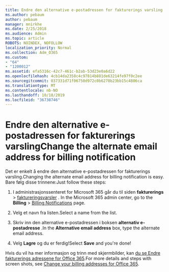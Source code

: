 ```yaml
---
title: Endre den alternative e-postadressen for fakturerings varsling
ms.author: pebaum
author: pebaum
manager: mnirkhe
ms.date: 2/25/2018
ms.audience: Admin
ms.topic: article
ROBOTS: NOINDEX, NOFOLLOW
localization_priority: Normal
ms.collection: Adm_O365
ms.custom:
- "64"
- "1200012"
ms.assetid: efa5316c-42c7-461c-b2ab-53d23e0a6d22
ms.openlocfilehash: 4cb14da2358c4c97814b881de63214fe97f0c2ee
ms.sourcegitcommit: 037331d71f06750d972c0b6278b23bb15c4806ca
ms.translationtype: MT
ms.contentlocale: nb-NO
ms.lasthandoff: 10/18/2019
ms.locfileid: "36738746"
---
```

# <a name="change-the-alternate-email-address-for-billing-notification"></a><span data-ttu-id="f694c-102">Endre den alternative e-postadressen for fakturerings varsling</span><span class="sxs-lookup"><span data-stu-id="f694c-102">Change the alternate email address for billing notification</span></span>

<span data-ttu-id="f694c-103">Det er enkelt å endre den alternative e-postadressen for fakturerings varsling.</span><span class="sxs-lookup"><span data-stu-id="f694c-103">Changing the alternate email address for billing notification is easy.</span></span> <span data-ttu-id="f694c-104">Bare følg disse trinnene:</span><span class="sxs-lookup"><span data-stu-id="f694c-104">Just follow these steps:</span></span>
  
1. <span data-ttu-id="f694c-105">I administrasjonssenteret for Microsoft 365 går du til siden **fakturerings** \> [faktureringsvarsler](https://go.microsoft.com/fwlink/p/?linkid=853212) .  </span><span class="sxs-lookup"><span data-stu-id="f694c-105">In the Microsoft 365 admin center, go to the **Billing** \>  [Billing Notifications](https://go.microsoft.com/fwlink/p/?linkid=853212) page.</span></span>

2. <span data-ttu-id="f694c-106">Velg et navn fra listen.</span><span class="sxs-lookup"><span data-stu-id="f694c-106">Select a name from the list.</span></span>

3. <span data-ttu-id="f694c-107">Skriv inn den alternative e-postadressen i boksen **alternativ e-postadresse** .</span><span class="sxs-lookup"><span data-stu-id="f694c-107">In the **Alternative email address** box, type the alternate email address.</span></span>

4. <span data-ttu-id="f694c-108">Velg **Lagre** og du er ferdig!</span><span class="sxs-lookup"><span data-stu-id="f694c-108">Select **Save** and you're done!</span></span>

<span data-ttu-id="f694c-109">Hvis du vil ha mer informasjon og trinn med skjermbilder, kan [du se Endre fakturerings adressene for Office 365](https://docs.microsoft.com/office365/admin/subscriptions-and-billing/change-your-billing-addresses).</span><span class="sxs-lookup"><span data-stu-id="f694c-109">For more details and steps with screen shots, see [Change your billing addresses for Office 365](https://docs.microsoft.com/office365/admin/subscriptions-and-billing/change-your-billing-addresses).</span></span>
  